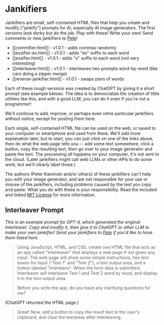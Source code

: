 # Jankifiers

Jankifiers are small, self-contained HTML files that help you create and modify ("jankify") prompts for AI, especially AI image generators. The first versions look dorky but do the job. Play with these! Write your own! Send comments or new jankifiers to [Pete](mailto:kaminski@istori.com)!

- [[commifier.html]] - v1.0.1 - adds commas randomly
- [[essifier-es.html]] - v1.0.1 - adds "es" suffix to each word
- [[essifier.html]] - v1.0.1 - adds "s" suffix to each word (not very interesting)
- [[interleaver.html]] - v1.0.1 - interleaves two prompts word-by-word (like cars doing a zipper merge)
- [[reverse-jankifier.html]] - v1.0.1 - swaps pairs of words

Each of these rough versions was created by ChatGPT by giving it a short prompt (see example below). The idea is to democratize the creation of little utilities like this, and with a good LLM, you can do it even if you're not a programmer!

We'll continue to add, improve, or perhaps even retire particular jankifiers without notice, except for posting them here.

Each single, self-contained HTML file can be used on the web, or saved to your computer or smartphone and used from there. We'll add more explanation later, but to start, you can just click on one of the links above, then do what the web page tells you -- add some text somewhere, click a button, copy the resulting text, then go over to your image generator and paste the text. The processing all happens on your computer, it's not sent to the cloud. (Later jankifiers might call web LLMs or other APIs to do some work, but we'll clearly label those.)

The authors (Peter Kaminski and/or others)  of these jankifiers can't help you with your image generator, and are not responsible for your use or misuse of the jankifiers, including problems caused by the text you copy and paste. What you do with these is your responsibility. Read the included and linked [MIT License](https://opensource.org/license/MIT) for more information.

## Interleaver Prompt

_This is an example prompt for GPT-4, which generated the original Interleaver. Copy and modify it, then give it to ChatGPT or other LLM to make your own jankifier! Send your jankifiers to [Pete](mailto:kaminski@istori.com) if you'd like to have them listed here._

> Using JavaScript, HTML, and CSS, create one HTML file that acts as an app called "Interleaver" that displays a web page if not given any input. The web page will show some simple instructions, two text boxes for input ("Text 1" and "Text 2"), a text output area, and a button labeled "Interleave". When the form data is submitted, Interleaver will interleave Text 1 and Text 2 word by word, and display it in the text output area.
> 
>  Before you write the app, do you have any clarifying questions for me?

(ChatGPT returned the HTML page.)

> Great! Now, add a button to copy the result text to the user's clipboard, and clear the textareas after interleaving.
